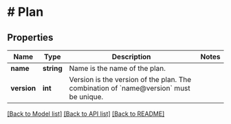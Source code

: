 # # Plan

## Properties

Name | Type | Description | Notes
------------ | ------------- | ------------- | -------------
**name** | **string** | Name is the name of the plan. |
**version** | **int** | Version is the version of the plan. The combination of &#x60;name@version&#x60; must be unique. |

[[Back to Model list]](../../README.md#models) [[Back to API list]](../../README.md#endpoints) [[Back to README]](../../README.md)
